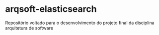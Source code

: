 # arqsoft-elasticsearch
Repositório voltado para o desenvolvimento do projeto final da disciplina arquitetura de software
